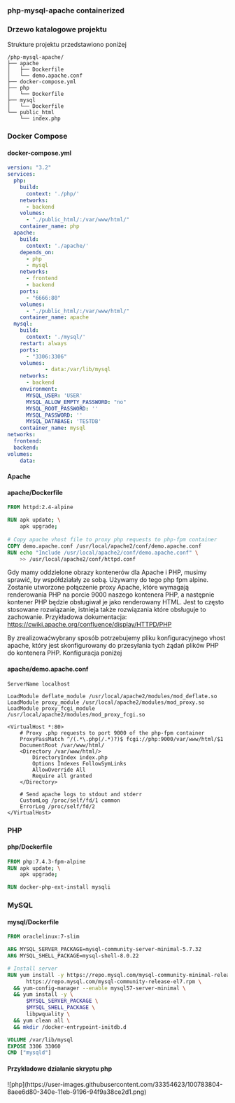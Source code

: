 ### php-mysql-apache containerized
### Drzewo katalogowe projektu
Strukture projektu przedstawiono poniżej
```
/php-mysql-apache/
├── apache
│   ├── Dockerfile
│   └── demo.apache.conf
├── docker-compose.yml
├── php
│   └── Dockerfile
├── mysql
│   └── Dockerfile
└── public_html
    └── index.php
```
### Docker Compose
#### docker-compose.yml
```yaml
version: "3.2"
services:
  php:
    build: 
      context: './php/'
    networks:
      - backend
    volumes:
      - "./public_html/:/var/www/html/"
    container_name: php
  apache:
    build: 
      context: './apache/'
    depends_on:
      - php
      - mysql
    networks:
      - frontend
      - backend
    ports:
      - "6666:80"
    volumes:
      - "./public_html/:/var/www/html/"
    container_name: apache
  mysql:
    build:
      context: './mysql/'
    restart: always
    ports:
      - "3306:3306"
    volumes:
            - data:/var/lib/mysql
    networks:
      - backend
    environment:
      MYSQL_USER: 'USER'
      MYSQL_ALLOW_EMPTY_PASSWORD: "no"
      MYSQL_ROOT_PASSWORD: ''
      MYSQL_PASSWORD: ''
      MYSQL_DATABASE: 'TESTDB'
    container_name: mysql
networks:
  frontend:
  backend:
volumes:
    data:

```
#### Apache
#### apache/Dockerfile
```Dockerfile
FROM httpd:2.4-alpine

RUN apk update; \
    apk upgrade;
    
# Copy apache vhost file to proxy php requests to php-fpm container
COPY demo.apache.conf /usr/local/apache2/conf/demo.apache.conf
RUN echo "Include /usr/local/apache2/conf/demo.apache.conf" \
    >> /usr/local/apache2/conf/httpd.conf


```
Gdy mamy oddzielone obrazy kontenerów dla Apache i PHP, musimy sprawić, by współdziałały ze sobą. Używamy do tego php fpm alpine. Zostanie utworzone połączenie proxy Apache, które wymagają renderowania PHP na porcie 9000 naszego kontenera PHP, a następnie kontener PHP będzie obsługiwał je jako renderowany HTML. Jest to często stosowane rozwiązanie, istnieja także rozwiązania które obsługuje to zachowanie. Przykładowa dokumentacja:
https://cwiki.apache.org/confluence/display/HTTPD/PHP

By zrealizowaćwybrany sposób potrzebujemy pliku konfiguracyjnego vhost apache, który jest skonfigurowany do przesyłania tych żądań plików PHP do kontenera PHP. Konfiguracja poniżej
#### apache/demo.apache.conf
```
ServerName localhost

LoadModule deflate_module /usr/local/apache2/modules/mod_deflate.so
LoadModule proxy_module /usr/local/apache2/modules/mod_proxy.so
LoadModule proxy_fcgi_module /usr/local/apache2/modules/mod_proxy_fcgi.so

<VirtualHost *:80>
    # Proxy .php requests to port 9000 of the php-fpm container
    ProxyPassMatch ^/(.*\.php(/.*)?)$ fcgi://php:9000/var/www/html/$1
    DocumentRoot /var/www/html/
    <Directory /var/www/html/>
        DirectoryIndex index.php
        Options Indexes FollowSymLinks
        AllowOverride All
        Require all granted
    </Directory>
    
    # Send apache logs to stdout and stderr
    CustomLog /proc/self/fd/1 common
    ErrorLog /proc/self/fd/2
</VirtualHost>
```

### PHP
#### php/Dockerfile
```Dockerfile
FROM php:7.4.3-fpm-alpine
RUN apk update; \
    apk upgrade;

RUN docker-php-ext-install mysqli
```
### MySQL
#### mysql/Dockerfile
```Dockerfile
FROM oraclelinux:7-slim

ARG MYSQL_SERVER_PACKAGE=mysql-community-server-minimal-5.7.32
ARG MYSQL_SHELL_PACKAGE=mysql-shell-8.0.22

# Install server
RUN yum install -y https://repo.mysql.com/mysql-community-minimal-release-el7.rpm \
      https://repo.mysql.com/mysql-community-release-el7.rpm \
  && yum-config-manager --enable mysql57-server-minimal \
  && yum install -y \
      $MYSQL_SERVER_PACKAGE \
      $MYSQL_SHELL_PACKAGE \
      libpwquality \
  && yum clean all \
  && mkdir /docker-entrypoint-initdb.d

VOLUME /var/lib/mysql
EXPOSE 3306 33060
CMD ["mysqld"]
```
#### Przykładowe działanie skryptu php
<p>
 ![php](https://user-images.githubusercontent.com/33354623/100783804-8aee6d80-340e-11eb-9196-94f9a38ce2d1.png)
</p>
